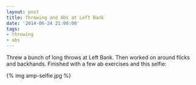 ```yaml
---
layout: post
title: Throwing and Abs at Left Bank
date: '2014-06-24 21:00:00'
tags:
- throwing
- abs
---
```


Threw a bunch of long throws at Left Bank. Then worked on around flicks and backhands. Finished with a few ab exercises and this selfie:

{% img amp-selfie.jpg %}
